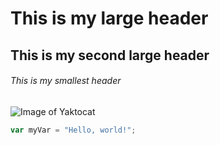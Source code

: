 # This is my large header

## This is my second large header

###### This is my smallest header

![Image of Yaktocat](https://octodex.github.com/images/yaktocat.png)

``` javascript
var myVar = "Hello, world!";
```
